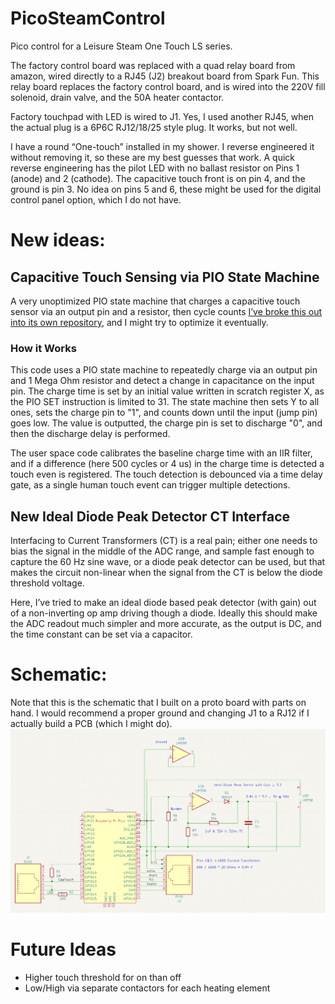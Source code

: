# PicoSteamControl
Pico control for a Leisure Steam One Touch LS series.  

The factory control board was replaced with a quad relay board from amazon, wired directly to a RJ45 (J2) breakout board from Spark Fun.  This relay board replaces the factory control board, and is wired into the 220V fill solenoid, drain valve, and the 50A heater contactor.

Factory touchpad with LED is wired to J1.  Yes, I used another RJ45, when the actual plug is a 6P6C RJ12/18/25 style plug.  It works, but not well.

I have a round “One-touch” installed in my shower.  I reverse engineered it without removing it, so these are my best guesses that work.  A quick reverse engineering has the pilot LED with no ballast resistor on Pins 1 (anode) and 2 (cathode).  The capacitive touch front is on pin 4, and the ground is pin 3.  No idea on pins 5 and 6, these might be used for the digital control panel option, which I do not have.
# New ideas:
## Capacitive Touch Sensing via PIO State Machine
A very unoptimized PIO state machine that charges a capacitive touch sensor via an output pin and a resistor, then cycle counts
[I’ve broke this out into its own repository]( https://github.com/jeremyrode/RaspPiPicoTouchSensor "RaspPiPicoTouchSensor Repo"), and I might try to optimize it eventually.
### How it Works
This code uses a PIO state machine to repeatedly charge via an output pin and 1 Mega Ohm resistor and detect a change in capacitance on the input pin.  The charge time is set by an initial value written in scratch register X, as the PIO SET instruction is limited to 31.  The state machine then sets Y to all ones, sets the charge pin to "1", and counts down until the input (jump pin) goes low.  The value is outputted, the charge pin is set to discharge "0", and then the discharge delay is performed.

The user space code calibrates the baseline charge time with an IIR filter, and if a difference (here 500 cycles or 4 us) in the charge time is detected a touch even is registered.  The touch detection is debounced via a time delay gate, as a single human touch event can trigger multiple detections.
## New Ideal Diode Peak Detector CT Interface
Interfacing to Current Transformers (CT) is a real pain; either one needs to bias the signal in the middle of the ADC range, and sample fast enough to capture the 60 Hz sine wave, or a diode peak detector can be used, but that makes the circuit non-linear when the signal from the CT is below the diode threshold voltage.

Here, I’ve tried to make an ideal diode based peak detector (with gain) out of a non-inverting op amp driving though a diode.  Ideally this should make the ADC readout much simpler and more accurate, as the output is DC, and the time constant can be set via a capacitor. 
# Schematic:
Note that this is the schematic that I built on a proto board with parts on hand.  I would recommend a proper ground and changing J1 to a RJ12 if I actually build a PCB (which I might do).
![Schematic](./PCB/protoschematic.png)

# Future Ideas
- Higher touch threshold for on than off
- Low/High via separate contactors for each heating element



